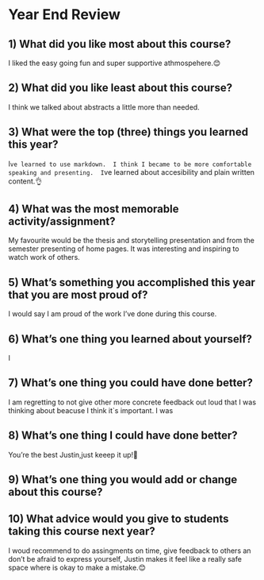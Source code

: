 
# Year End Review

## 1) What did you like most about this course?
I liked the easy going fun and super supportive athmospehere.😊 

## 2) What did you like least about this course?
I think we talked about abstracts a little more than needed.

## 3) What were the top (three) things you learned this year?
I`ve learned to use markdown. 
I think I became to be more comfortable speaking and presenting. 
I`ve learned about accesibility and plain written content.👌

## 4) What was the most memorable activity/assignment?
My favourite would be the thesis and storytelling presentation and from the semester presenting of home pages. It was interesting and inspiring to watch work of others.

## 5) What’s something you accomplished this year that you are most proud of?
I would say I am proud of the work I’ve done during this course.

## 6) What’s one thing you learned about yourself?
I 
## 7) What’s one thing you could have done better?
I am regretting to not give other more concrete feedback out loud that I was thinking about beacuse I think it`s important. I was

## 8) What’s one thing I could have done better?
You’re the best Justin,just keeep it up!🥹 

## 9) What’s one thing you would add or change about this course?


## 10) What advice would you give to students taking this course next year?
I woud recommend to do assingments on time, give feedback to others an don’t be afraid to express yourself, Justin makes it feel like a really safe space where is okay to make a mistake.😊
